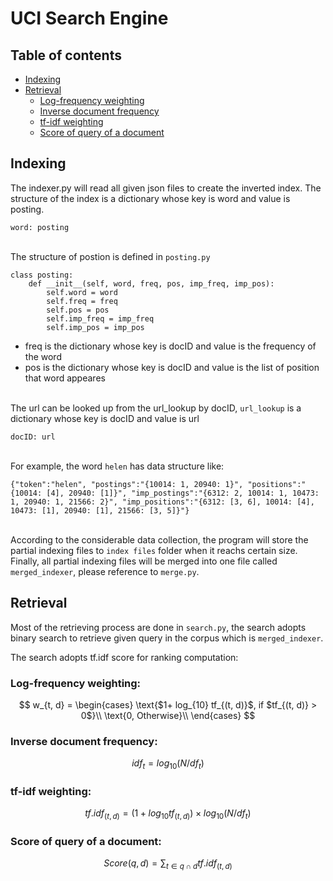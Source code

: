 # UCI Search Engine

## Table of contents
* [Indexing](#indexing)
* [Retrieval](#retrieval)
    * [Log-frequency weighting](#log-frequency-weighting)
    * [Inverse document frequency](#inverse-document-frequency)
    * [tf-idf weighting](#tf-idf-weighting)
    * [Score of query of a document](#score-of-query-of-a-document)


## Indexing

The indexer.py will read all given json files to create the inverted index.
The structure of the index is a dictionary whose key is word and value is posting.
```
word: posting
```
\
The structure of postion is defined in `posting.py`
```
class posting:
    def __init__(self, word, freq, pos, imp_freq, imp_pos):
        self.word = word
        self.freq = freq
        self.pos = pos
        self.imp_freq = imp_freq
        self.imp_pos = imp_pos
```
* freq is the dictionary whose key is docID and value is the frequency of the word
* pos is the dictionary whose key is docID and value is the list of position that word appeares

\
The url can be looked up from the url_lookup by docID, `url_lookup` is a dictionary whose key is docID and value is url
```
docID: url
```
\
For example, the word `helen` has data structure like:
```
{"token":"helen", "postings":"{10014: 1, 20940: 1}", "positions":"{10014: [4], 20940: [1]}", "imp_postings":"{6312: 2, 10014: 1, 10473: 1, 20940: 1, 21566: 2}", "imp_positions":"{6312: [3, 6], 10014: [4], 10473: [1], 20940: [1], 21566: [3, 5]}"}
```

\
According to the considerable data collection, the program will store the partial indexing files to `index files` folder when it reachs certain size.
Finally, all partial indexing files will be merged into one file called `merged_indexer`, please reference to `merge.py`.


## Retrieval

Most of the retrieving process are done in `search.py`, the search adopts binary search to retrieve given query in the corpus which is `merged_indexer`.

The search adopts tf.idf score for ranking computation:


### Log-frequency weighting:

$$
w_{t, d} = 
\begin{cases} 
    \text{$1+ log_{10} tf_{(t, d)}$, if $tf_{(t, d)} > 0$}\\ 
    \text{0, Otherwise}\\ 
\end{cases} 
$$

### Inverse document frequency:

$$idf_{t} = log_{10} (N/df_{t})$$

### tf-idf weighting:

$$tf.idf_{(t, d)} = (1+log_{10}tf_{(t, d)}) \times log_{10} (N/df_{t}) $$

### Score of query of a document:

$$Score(q, d) = \sum_{t \in q \cap d} tf.idf_{(t, d)}$$
